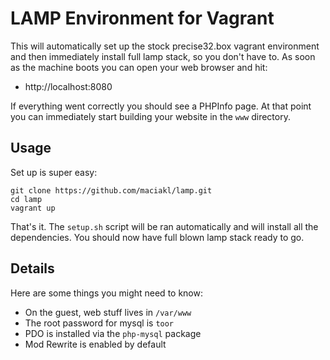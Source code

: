 LAMP Environment for Vagrant
===

This will automatically set up the stock precise32.box vagrant environment and then immediately
install full lamp stack, so you don't have to. As soon as the machine boots you can open your
web browser and hit:

- http://localhost:8080

If everything went correctly you should see a PHPInfo page. At that point you can immediately
start building your website in the `www` directory.

Usage
---

Set up is super easy:

    git clone https://github.com/maciakl/lamp.git
    cd lamp
    vagrant up

That's it. The `setup.sh` script will be ran automatically and will install all the dependencies. You should now have full blown lamp stack ready to go.

Details
---

Here are some things you might need to know:

- On the guest, web stuff lives in `/var/www`
- The root password for mysql is `toor`
- PDO is installed via the `php-mysql` package
- Mod Rewrite is enabled by default
